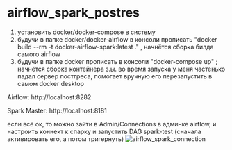# airflow_spark_postres

1) установить docker/docker-compose в систему
2) будучи в папке docker/docker-airflow в консоли прописать "docker build --rm -t docker-airflow-spark:latest ." , начнётся сборка билда самого airflow
3) будучи в папке docker прописать в консоли "docker-compose up" ; начнётся сборка контейнера 
з.ы. во время запуска у меня частенько падал сервер постгреса, помогает вручную его перезапустить в самом docker desktop



Airflow: http://localhost:8282 

Spark Master: http://localhost:8181

если всё ок, то можно зайти в Admin/Connections в админке airflow, и настроить коннект к спарку и запустить DAG spark-test (сначала активировать его, а потом тригернуть)
![airflow_spark_connection](https://user-images.githubusercontent.com/13750064/125505227-33a8eb21-1877-4ead-86dc-4f30a694d6bb.png)
